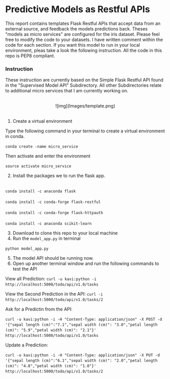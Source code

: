 # Predictive Models as Restful APIs

This report contains templates Flask Restful APIs that accept data from an external source, and feedback the models predictions back. Theses "models as  micro services" are configured for the iris dataset. Please feel free to modify the code to your datasets. I have written comment within the code for each section. If you want this model to run in your local environment, pleas take a look the following instruction. All the code in this repo is PEP8 compliant.



### Instruction

These instruction are currently based on the Simple Flask Restful API found in the "Supervised Model API" Subdirectory. All other Subdirectories relate to additional micro services that I am currently working on.

<br>
<center>
![img](Images/template.png)
</center>
<br>

1. Create a virtual environment

Type the following command in your terminal to create a virtual environment in conda.

`conda create -name micro_service`

Then activate and enter the environment

`source activate micro_service`

2. Install the packages we to run the flask app.

<br>`conda install -c anaconda flask ` <br>
<br>`conda install -c conda-forge flask-restful ` <br>
<br>`conda install -c conda-forge flask-httpauth ` <br>
<br>`conda install -c anaconda scikit-learn ` <br>

3. Download to clone this repo to your local machine
4. Run the `model_app.py` in terminal

`python model_app.py`

5. The model API should be running now.
6. Open up another terminal window and run the following commands to test the API


View all Prediction: `curl -u kavi:python -i http://localhost:5000/todo/api/v1.0/tasks`

View the Second Prediction in the API:  `curl -i http://localhost:5000/todo/api/v1.0/tasks/2`

Ask for a Predictin from the API:

`curl -u kavi:python -i -H "Content-Type: application/json" -X POST -d '{"sepal length (cm)":"7.1","sepal width (cm)": "3.0","petal length (cm)": "5.9","petal width (cm)": "2.1"}' http://localhost:5000/todo/api/v1.0/tasks`

Update a Prediction:

 `curl -u kavi:python -i -H "Content-Type: application/json" -X PUT -d '{"sepal length (cm)":"6.1","sepal width (cm)": "2.0","petal length (cm)": "4.8","petal width (cm)": "1.0"}' http://localhost:5000/todo/api/v1.0/tasks/2`
